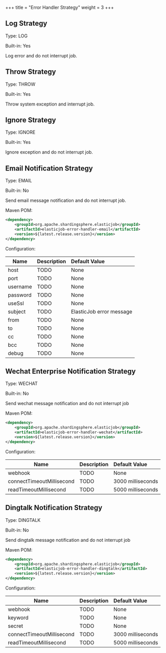 +++
title = "Error Handler Strategy"
weight = 3
+++

## Log Strategy

Type: LOG

Built-in: Yes

Log error and do not interrupt job.

## Throw Strategy

Type: THROW

Built-in: Yes

Throw system exception and interrupt job.

## Ignore Strategy

Type: IGNORE

Built-in: Yes

Ignore exception and do not interrupt job.

## Email Notification Strategy

Type: EMAIL

Built-in: No

Send email message notification and do not interrupt job.

Maven POM: 

```xml
<dependency>
    <groupId>org.apache.shardingsphere.elasticjob</groupId>
    <artifactId>elasticjob-error-handler-email</artifactId>
    <version>${latest.release.version}</version>
</dependency>
```

Configuration: 

| Name     | Description | Default Value            |
| -------- |:----------- |:------------------------ |
| host     | TODO        | None                     |
| port     | TODO        | None                     |
| username | TODO        | None                     |
| password | TODO        | None                     |
| useSsl   | TODO        | None                     |
| subject  | TODO        | ElasticJob error message |
| from     | TODO        | None                     |
| to       | TODO        | None                     |
| cc       | TODO        | None                     |
| bcc      | TODO        | None                     |
| debug    | TODO        | None                     |

## Wechat Enterprise Notification Strategy

Type: WECHAT

Built-in: No

Send wechat message notification and do not interrupt job

Maven POM: 

```xml
<dependency>
    <groupId>org.apache.shardingsphere.elasticjob</groupId>
    <artifactId>elasticjob-error-handler-wechat</artifactId>
    <version>${latest.release.version}</version>
</dependency>
```

Configuration: 

| Name                      | Description | Default Value     |
| ------------------------- |:----------- |:----------------- |
| webhook                   | TODO        | None              |
| connectTimeoutMillisecond | TODO        | 3000 milliseconds |
| readTimeoutMillisecond    | TODO        | 5000 milliseconds |

## Dingtalk Notification Strategy

Type: DINGTALK

Built-in: No

Send dingtalk message notification and do not interrupt job

Maven POM: 

```xml
<dependency>
    <groupId>org.apache.shardingsphere.elasticjob</groupId>
    <artifactId>elasticjob-error-handler-dingtalk</artifactId>
    <version>${latest.release.version}</version>
</dependency>
```

Configuration: 

| Name                      | Description | Default Value     |
| ------------------------- |:----------- |:----------------- |
| webhook                   | TODO        | None              |
| keyword                   | TODO        | None              |
| secret                    | TODO        | None              |
| connectTimeoutMillisecond | TODO        | 3000 milliseconds |
| readTimeoutMillisecond    | TODO        | 5000 milliseconds |
